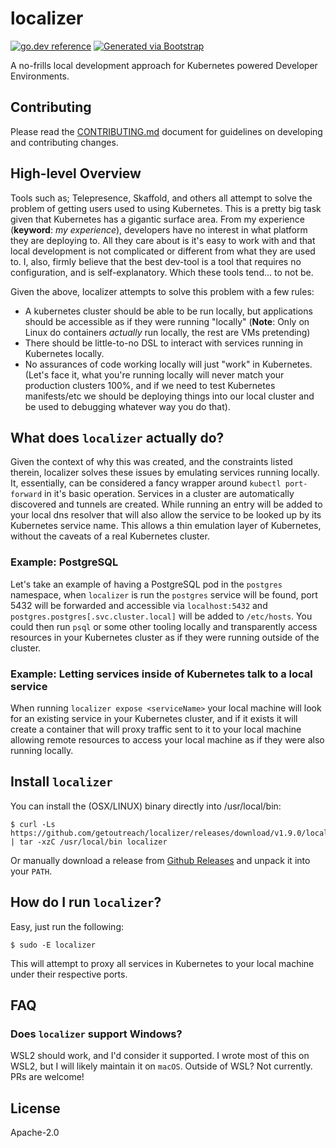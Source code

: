 # localizer

[![go.dev reference](https://img.shields.io/badge/go.dev-reference-007d9c?logo=go&logoColor=white)](https://pkg.go.dev/github.com/getoutreach/localizer)
[![Generated via Bootstrap](https://img.shields.io/badge/Outreach-Bootstrap-%235951ff)](https://github.com/getoutreach/bootstrap)

A no-frills local development approach for Kubernetes powered Developer Environments.

## Contributing

Please read the [CONTRIBUTING.md](CONTRIBUTING.md) document for guidelines on developing and contributing changes.

## High-level Overview

<!--- Block(overview) -->

Tools such as; Telepresence, Skaffold, and others all attempt to solve the problem of getting users
used to using Kubernetes. This is a pretty big task given that Kubernetes has a gigantic surface
area. From my experience (**keyword**: _my experience_), developers have no interest in what
platform they are deploying to. All they care about is it's easy to work with and that local development is
not complicated or different from what they are used to. I, also, firmly believe that the best dev-tool is
a tool that requires no configuration, and is self-explanatory. Which these tools tend... to not be.

Given the above, localizer attempts to solve this problem with a few rules:

- A kubernetes cluster should be able to be run locally, but applications should be accessible as if
  they were running "locally" (**Note**: Only on Linux do containers _actually_ run locally, the rest are VMs pretending)
- There should be little-to-no DSL to interact with services running in Kubernetes locally.
- No assurances of code working locally will just "work" in Kubernetes. (Let's face it, what you're running locally will never match your production clusters 100%, and if we need to test Kubernetes manifests/etc we should be deploying things into our local cluster and be used to debugging whatever way you do that).

## What does `localizer` actually do?

Given the context of why this was created, and the constraints listed therein, localizer solves these issues
by emulating services running locally. It, essentially, can be considered a fancy wrapper around `kubectl port-forward`
in it's basic operation. Services in a cluster are automatically discovered and tunnels are created. While running
an entry will be added to your local dns resolver that will also allow the service to be looked up by its Kubernetes
service name. This allows a thin emulation layer of Kubernetes, without the caveats of a real Kubernetes cluster.

### Example: PostgreSQL

Let's take an example of having a PostgreSQL pod in the `postgres` namespace, when `localizer` is run the `postgres`
service will be found, port 5432 will be forwarded and accessible via `localhost:5432` and `postgres.postgres[.svc.cluster.local]` will be added to `/etc/hosts`. You could then run `psql` or some other tooling locally and transparently access
resources in your Kubernetes cluster as if they were running outside of the cluster.

### Example: Letting services inside of Kubernetes talk to a local service

When running `localizer expose <serviceName>` your local machine will look for an existing service in your
Kubernetes cluster, and if it exists it will create a container that will proxy traffic sent to it to your local machine
allowing remote resources to access your local machine as if they were also running locally.

## Install `localizer`

You can install the (OSX/LINUX) binary directly into /usr/local/bin:

```
$ curl -Ls https://github.com/getoutreach/localizer/releases/download/v1.9.0/localizer_1.9.0_$(uname)_amd64.tar.gz | tar -xzC /usr/local/bin localizer
```

Or manually download a release from [Github Releases](../../releases/latest) and unpack it into your `PATH`.

## How do I run `localizer`?

Easy, just run the following:

```
$ sudo -E localizer
```

This will attempt to proxy all services in Kubernetes to your local machine under their respective ports.

## FAQ

### Does `localizer` support Windows?

WSL2 should work, and I'd consider it supported. I wrote most of this on WSL2, but I will likely maintain it on `macOS`.
Outside of WSL? Not currently. PRs are welcome!

## License

Apache-2.0

<!--- EndBlock(overview) -->
